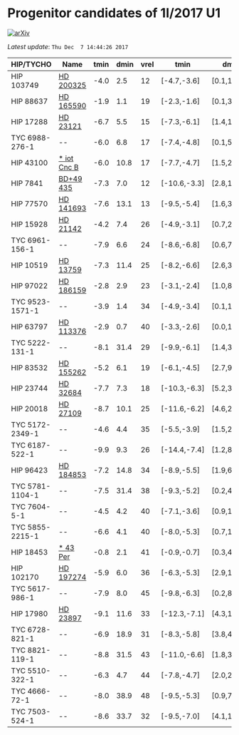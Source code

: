 # Progenitor candidates of 1I/2017 U1

[![arXiv](http://img.shields.io/badge/arXiv-1711.09397-orange.svg?style=flat)](http://arxiv.org/abs/1711.09397)

_Latest update_: ``Thu Dec  7 14:44:26 2017``

|HIP/TYCHO|Name|tmin|dmin|vrel|tmin|dmin|vrel|Ppos|Pvmed|Pdist|Pprob|
|--|--|--|--|--|--|--|--|--|--|--|--|
|  HIP 103749 |  [HD 200325](http://simbad.u-strasbg.fr/simbad/sim-id?Ident=HD%20200325) | -4.0 | 2.5 | 12 | [-4.7,-3.6] | [0.1,13.4] | [10,14] | -3.6 | -2.5 | -4.1 | -7.7 |
|  HIP 88637 |  [HD 165590](http://simbad.u-strasbg.fr/simbad/sim-id?Ident=HD%20165590) | -1.9 | 1.1 | 19 | [-2.3,-1.6] | [0.1,3.9] | [15,22] | -4.4 | -3.3 | -3.8 | -8.2 |
|  HIP 17288 |  [HD 23121](http://simbad.u-strasbg.fr/simbad/sim-id?Ident=HD%2023121) | -6.7 | 5.5 | 15 | [-7.3,-6.1] | [1.4,14.0] | [14,16] | -4.6 | -2.9 | -4.6 | -9.3 |
|  TYC 6988-276-1 |  -- | -6.0 | 6.8 | 17 | [-7.4,-4.8] | [0.1,53.3] | [14,20] | -4.9 | -2.9 | -4.7 | -9.5 |
|  HIP 43100 |  [* iot Cnc B](http://simbad.u-strasbg.fr/simbad/sim-id?Ident=*%20iot%20Cnc%20B) | -6.0 | 10.8 | 17 | [-7.7,-4.7] | [1.5,25.1] | [12,20] | -5.3 | -3.4 | -4.6 | -10.0 |
|  HIP 7841 |  [BD+49 435](http://simbad.u-strasbg.fr/simbad/sim-id?Ident=BD+49%20435) | -7.3 | 7.0 | 12 | [-10.6,-3.3] | [2.8,141.4] | [8,23] | -5.6 | -1.9 | -4.6 | -10.1 |
|  HIP 77570 |  [HD 141693](http://simbad.u-strasbg.fr/simbad/sim-id?Ident=HD%20141693) | -7.6 | 13.1 | 13 | [-9.5,-5.4] | [1.6,39.1] | [11,17] | -5.7 | -2.6 | -4.6 | -10.4 |
|  HIP 15928 |  [HD 21142](http://simbad.u-strasbg.fr/simbad/sim-id?Ident=HD%2021142) | -4.2 | 7.4 | 26 | [-4.9,-3.1] | [0.7,22.9] | [23,33] | -6.4 | -3.9 | -4.6 | -11.2 |
|  TYC 6961-156-1 |  -- | -7.9 | 6.6 | 24 | [-8.6,-6.8] | [0.6,71.3] | [22,26] | -6.5 | -4.1 | -5.2 | -11.7 |
|  HIP 10519 |  [HD 13759](http://simbad.u-strasbg.fr/simbad/sim-id?Ident=HD%2013759) | -7.3 | 11.4 | 25 | [-8.2,-6.6] | [2.6,38.0] | [22,27] | -6.8 | -4.2 | -5.1 | -12.0 |
|  HIP 97022 |  [HD 186159](http://simbad.u-strasbg.fr/simbad/sim-id?Ident=HD%20186159) | -2.8 | 2.9 | 23 | [-3.1,-2.4] | [1.0,8.8] | [22,25] | -7.0 | -3.9 | -4.3 | -11.3 |
|  TYC 9523-1571-1 |  -- | -3.9 | 1.4 | 34 | [-4.9,-3.4] | [0.1,11.8] | [26,39] | -7.0 | -4.6 | -4.9 | -11.9 |
|  HIP 63797 |  [HD 113376](http://simbad.u-strasbg.fr/simbad/sim-id?Ident=HD%20113376) | -2.9 | 0.7 | 40 | [-3.3,-2.6] | [0.0,13.5] | [37,43] | -7.1 | -6.3 | -4.8 | -11.9 |
|  TYC 5222-131-1 |  -- | -8.1 | 31.4 | 29 | [-9.9,-6.1] | [1.4,315.7] | [25,45] | -7.2 | -5.0 | -5.5 | -12.5 |
|  HIP 83532 |  [HD 155262](http://simbad.u-strasbg.fr/simbad/sim-id?Ident=HD%20155262) | -5.2 | 6.1 | 19 | [-6.1,-4.5] | [2.7,9.9] | [16,21] | -7.2 | -3.6 | -4.6 | -11.9 |
|  HIP 23744 |  [HD 32684](http://simbad.u-strasbg.fr/simbad/sim-id?Ident=HD%2032684) | -7.7 | 7.3 | 18 | [-10.3,-6.3] | [5.2,37.5] | [13,23] | -7.9 | -3.3 | -5.0 | -12.9 |
|  HIP 20018 |  [HD 27109](http://simbad.u-strasbg.fr/simbad/sim-id?Ident=HD%2027109) | -8.7 | 10.1 | 25 | [-11.6,-6.2] | [4.6,214.8] | [24,30] | -8.1 | -4.1 | -5.3 | -13.4 |
|  TYC 5172-2349-1 |  -- | -4.6 | 4.4 | 35 | [-5.5,-3.9] | [1.5,20.8] | [30,40] | -8.1 | -5.9 | -5.1 | -13.2 |
|  TYC 6187-522-1 |  -- | -9.9 | 9.3 | 26 | [-14.4,-7.4] | [1.2,84.9] | [19,35] | -8.1 | -5.3 | -5.6 | -13.6 |
|  HIP 96423 |  [HD 184853](http://simbad.u-strasbg.fr/simbad/sim-id?Ident=HD%20184853) | -7.2 | 14.8 | 34 | [-8.9,-5.5] | [1.9,60.4] | [30,38] | -8.4 | -5.5 | -5.4 | -13.7 |
|  TYC 5781-1104-1 |  -- | -7.5 | 31.4 | 38 | [-9.3,-5.2] | [0.2,408.4] | [34,55] | -8.4 | -6.2 | -5.5 | -13.8 |
|  TYC 7604-5-1 |  -- | -4.5 | 4.2 | 40 | [-7.1,-3.6] | [0.9,17.4] | [25,49] | -8.5 | -6.1 | -5.2 | -13.6 |
|  TYC 5855-2215-1 |  -- | -6.6 | 4.1 | 40 | [-8.0,-5.3] | [0.7,146.2] | [39,47] | -8.8 | -6.3 | -5.3 | -14.3 |
|  HIP 18453 |  [* 43 Per](http://simbad.u-strasbg.fr/simbad/sim-id?Ident=*%2043%20Per) | -0.8 | 2.1 | 41 | [-0.9,-0.7] | [0.3,4.4] | [40,42] | -8.8 | -6.5 | -3.7 | -12.7 |
|  HIP 102170 |  [HD 197274](http://simbad.u-strasbg.fr/simbad/sim-id?Ident=HD%20197274) | -5.9 | 6.0 | 36 | [-6.3,-5.3] | [2.9,13.5] | [35,36] | -8.9 | -5.8 | -5.3 | -14.2 |
|  TYC 5617-986-1 |  -- | -7.9 | 8.0 | 45 | [-9.8,-6.3] | [0.2,82.4] | [40,53] | -9.1 | -7.2 | -5.7 | -14.8 |
|  HIP 17980 |  [HD 23897](http://simbad.u-strasbg.fr/simbad/sim-id?Ident=HD%2023897) | -9.1 | 11.6 | 33 | [-12.3,-7.1] | [4.3,141.6] | [29,36] | -9.2 | -5.4 | -5.6 | -14.9 |
|  TYC 6728-821-1 |  -- | -6.9 | 18.9 | 31 | [-8.3,-5.8] | [3.8,46.6] | [29,35] | -9.3 | -5.1 | -5.3 | -14.7 |
|  TYC 8821-119-1 |  -- | -8.8 | 31.5 | 43 | [-11.0,-6.6] | [1.8,357.7] | [35,62] | -9.4 | -6.8 | -5.8 | -15.0 |
|  TYC 5510-322-1 |  -- | -6.3 | 4.7 | 44 | [-7.8,-4.7] | [2.0,212.5] | [39,52] | -9.6 | -7.1 | -5.7 | -15.1 |
|  TYC 4666-72-1 |  -- | -8.0 | 38.9 | 48 | [-9.5,-5.3] | [0.9,702.1] | [44,85] | -9.6 | -8.0 | -5.9 | -15.3 |
|  TYC 7503-524-1 |  -- | -8.6 | 33.7 | 32 | [-9.5,-7.0] | [4.1,175.0] | [27,40] | -9.8 | -5.8 | -5.5 | -15.2 |
